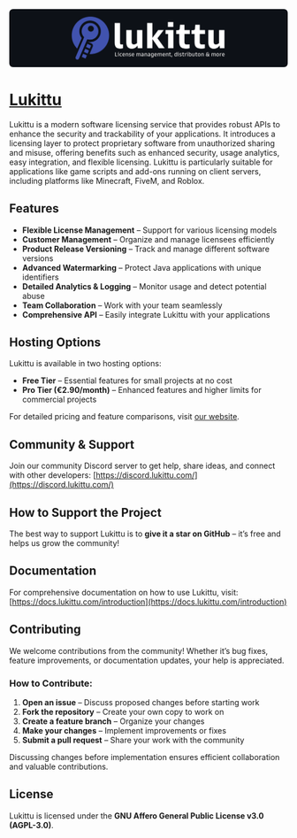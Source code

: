 <img src="./.github/lukittu.png" alt="Lukittu GitHub-repository banner">

# [Lukittu](https://lukittu.com)

Lukittu is a modern software licensing service that provides robust APIs to enhance the security and trackability of your applications. It introduces a licensing layer to protect proprietary software from unauthorized sharing and misuse, offering benefits such as enhanced security, usage analytics, easy integration, and flexible licensing. Lukittu is particularly suitable for applications like game scripts and add-ons running on client servers, including platforms like Minecraft, FiveM, and Roblox.

## Features

- **Flexible License Management** – Support for various licensing models
- **Customer Management** – Organize and manage licensees efficiently
- **Product Release Versioning** – Track and manage different software versions
- **Advanced Watermarking** – Protect Java applications with unique identifiers
- **Detailed Analytics & Logging** – Monitor usage and detect potential abuse
- **Team Collaboration** – Work with your team seamlessly
- **Comprehensive API** – Easily integrate Lukittu with your applications

## Hosting Options

Lukittu is available in two hosting options:

- **Free Tier** – Essential features for small projects at no cost
- **Pro Tier (€2.90/month)** – Enhanced features and higher limits for commercial projects

For detailed pricing and feature comparisons, visit [our website](https://lukittu.com).

## Community & Support

Join our community Discord server to get help, share ideas, and connect with other developers: [https://discord.lukittu.com/](https://discord.lukittu.com/)

## How to Support the Project

The best way to support Lukittu is to **give it a star on GitHub** – it’s free and helps us grow the community!

## Documentation

For comprehensive documentation on how to use Lukittu, visit: [https://docs.lukittu.com/introduction](https://docs.lukittu.com/introduction)

## Contributing

We welcome contributions from the community! Whether it’s bug fixes, feature improvements, or documentation updates, your help is appreciated.

### How to Contribute:
1. **Open an issue** – Discuss proposed changes before starting work
2. **Fork the repository** – Create your own copy to work on
3. **Create a feature branch** – Organize your changes
4. **Make your changes** – Implement improvements or fixes
5. **Submit a pull request** – Share your work with the community

Discussing changes before implementation ensures efficient collaboration and valuable contributions.

## License

Lukittu is licensed under the **GNU Affero General Public License v3.0 (AGPL-3.0)**.